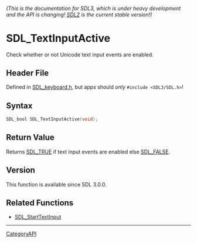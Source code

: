 ###### (This is the documentation for SDL3, which is under heavy development and the API is changing! [SDL2](https://wiki.libsdl.org/SDL2/) is the current stable version!)
# SDL_TextInputActive

Check whether or not Unicode text input events are enabled.

## Header File

Defined in [SDL_keyboard.h](https://github.com/libsdl-org/SDL/blob/main/include/SDL3/SDL_keyboard.h), but apps should _only_ `#include <SDL3/SDL.h>`!

## Syntax

```c
SDL_bool SDL_TextInputActive(void);

```

## Return Value

Returns [SDL_TRUE](SDL_TRUE) if text input events are enabled else
[SDL_FALSE](SDL_FALSE).

## Version

This function is available since SDL 3.0.0.

## Related Functions

* [SDL_StartTextInput](SDL_StartTextInput)

----
[CategoryAPI](CategoryAPI)

